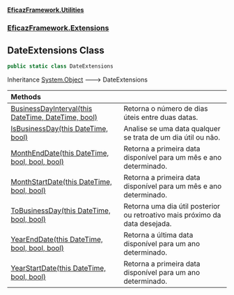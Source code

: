 #### [EficazFramework.Utilities](EficazFrameworkData.md 'EficazFramework Data')
### [EficazFramework.Extensions](EficazFrameworkData.md#EficazFramework.Extensions 'EficazFramework.Extensions')

## DateExtensions Class

```csharp
public static class DateExtensions
```

Inheritance [System.Object](https://docs.microsoft.com/en-us/dotnet/api/System.Object 'System.Object') &#129106; DateExtensions

| Methods | |
| :--- | :--- |
| [BusinessDayInterval(this DateTime, DateTime, bool)](EficazFramework.Extensions/DateExtensions/BusinessDayInterval(thisDateTime,DateTime,bool).md 'EficazFramework.Extensions.DateExtensions.BusinessDayInterval(this System.DateTime, System.DateTime, bool)') | Retorna o número de dias úteis entre duas datas. |
| [IsBusinessDay(this DateTime, bool)](EficazFramework.Extensions/DateExtensions/IsBusinessDay(thisDateTime,bool).md 'EficazFramework.Extensions.DateExtensions.IsBusinessDay(this System.DateTime, bool)') | Analise se uma data qualquer se trata de um dia útil ou não. |
| [MonthEndDate(this DateTime, bool, bool, bool)](EficazFramework.Extensions/DateExtensions/MonthEndDate(thisDateTime,bool,bool,bool).md 'EficazFramework.Extensions.DateExtensions.MonthEndDate(this System.DateTime, bool, bool, bool)') | Retorna a primeira data disponível para um mês e ano determinado. |
| [MonthStartDate(this DateTime, bool, bool)](EficazFramework.Extensions/DateExtensions/MonthStartDate(thisDateTime,bool,bool).md 'EficazFramework.Extensions.DateExtensions.MonthStartDate(this System.DateTime, bool, bool)') | Retorna a primeira data disponível para um mês e ano determinado. |
| [ToBusinessDay(this DateTime, bool, bool)](EficazFramework.Extensions/DateExtensions/ToBusinessDay(thisDateTime,bool,bool).md 'EficazFramework.Extensions.DateExtensions.ToBusinessDay(this System.DateTime, bool, bool)') | Retorna uma dia útil posterior ou retroativo mais próximo da data desejada. |
| [YearEndDate(this DateTime, bool, bool, bool)](EficazFramework.Extensions/DateExtensions/YearEndDate(thisDateTime,bool,bool,bool).md 'EficazFramework.Extensions.DateExtensions.YearEndDate(this System.DateTime, bool, bool, bool)') | Retorna a última data disponível para um ano determinado. |
| [YearStartDate(this DateTime, bool, bool)](EficazFramework.Extensions/DateExtensions/YearStartDate(thisDateTime,bool,bool).md 'EficazFramework.Extensions.DateExtensions.YearStartDate(this System.DateTime, bool, bool)') | Retorna a primeira data disponível para um ano determinado. |
